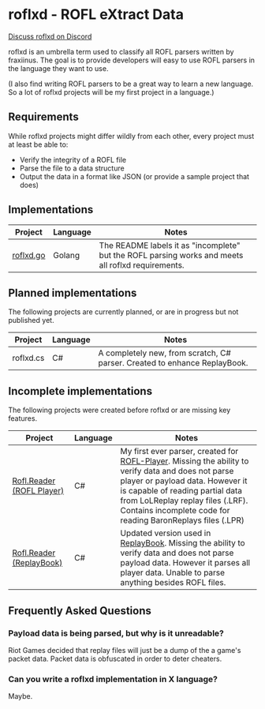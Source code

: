 # roflxd - ROFL eXtract Data

[Discuss roflxd on Discord](https://discord.com/invite/c33Rc5J)

roflxd is an umbrella term used to classify all ROFL parsers written by fraxiinus. The goal is to provide developers will easy to use ROFL parsers in the language they want to use.

(I also find writing ROFL parsers to be a great way to learn a new language. So a lot of roflxd projects will be my first project in a language.)

## Requirements

While roflxd projects might differ wildly from each other, every project must at least be able to:

* Verify the integrity of a ROFL file
* Parse the file to a data structure
* Output the data in a format like JSON (or provide a sample project that does)

## Implementations

| Project | Language  | Notes |
--- | --- | --- |
| [roflxd.go](https://github.com/fraxiinus/roflxd.go) | Golang | The README labels it as "incomplete" but the ROFL parsing works and meets all roflxd requirements. |

## Planned implementations

The following projects are currently planned, or are in progress but not published yet.

| Project | Language  | Notes |
--- | --- | --- |
| roflxd.cs | C# | A completely new, from scratch, C# parser. Created to enhance ReplayBook.

## Incomplete implementations

The following projects were created before roflxd or are missing key features.

| Project | Language  | Notes |
--- | --- | --- |
| [Rofl.Reader (ROFL Player)](https://github.com/fraxiinus/ROFL-Player/tree/master/Rofl.Reader) | C# | My first ever parser, created for [ROFL-Player](https://github.com/fraxiinus/ROFL-Player). Missing the ability to verify data and does not parse player or payload data. However it is capable of reading partial data from LoLReplay replay files (.LRF). Contains incomplete code for reading BaronReplays files (.LPR) |
| [Rofl.Reader (ReplayBook)](https://github.com/fraxiinus/ReplayBook/tree/master/Rofl.Reader) | C# | Updated version used in [ReplayBook](https://github.com/fraxiinus/ReplayBook). Missing the ability to verify data and does not parse payload data. However it parses all player data. Unable to parse anything besides ROFL files. |

## Frequently Asked Questions

### Payload data is being parsed, but why is it unreadable?

Riot Games decided that replay files will just be a dump of the a game's packet data. Packet data is obfuscated in order to deter cheaters.

### Can you write a roflxd implementation in X language?

Maybe.
